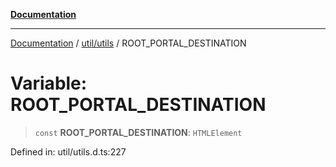 [**Documentation**](../../../index.md)

***

[Documentation](../../../index.md) / [util/utils](../index.md) / ROOT\_PORTAL\_DESTINATION

# Variable: ROOT\_PORTAL\_DESTINATION

> `const` **ROOT\_PORTAL\_DESTINATION**: `HTMLElement`

Defined in: util/utils.d.ts:227
